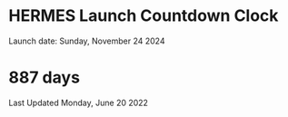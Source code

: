 # HERMES Launch Countdown Clock

Launch date: Sunday, November 24 2024
# 887 days

Last Updated Monday, June 20 2022